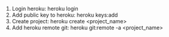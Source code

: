 1. Login heroku: heroku login
2. Add public key to heroku: heroku keys:add
3. Create project: heroku create <project_name>
4. Add heroku remote git: heroku git:remote -a <project_name>
